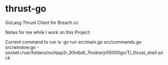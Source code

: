 thrust-go
=========

GoLang Thrust Client for Breach.cc 

Notes for me while I work on this Project:

Current command to run is:
go run src/main.go src/commands.go src/window.go -socket=/var/folders/nx/lqsp2r_93nlbdt_7mxkwrjr00000gn/T/_thrust_shell.sock